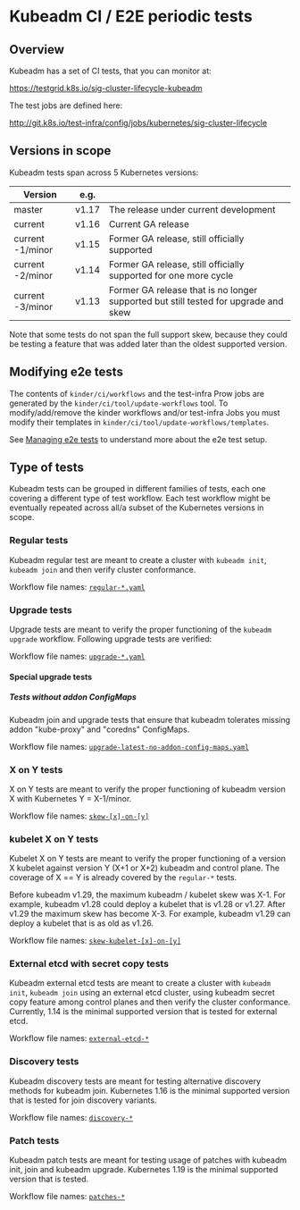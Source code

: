 # Kubeadm CI / E2E periodic tests

## Overview

Kubeadm has a set of CI tests, that you can monitor at:

https://testgrid.k8s.io/sig-cluster-lifecycle-kubeadm

The test jobs are defined here:

http://git.k8s.io/test-infra/config/jobs/kubernetes/sig-cluster-lifecycle

## Versions in scope

Kubeadm tests span across 5 Kubernetes versions:

| Version          | e.g.   |                                                              |
| ---------------- | ------ | ------------------------------------------------------------ |
| master           | v1.17  | The release under current development                        |
| current          | v1.16  | Current GA release                                           |
| current -1/minor | v1.15  | Former GA release, still officially supported                |
| current -2/minor | v1.14  | Former GA release, still officially supported for one more cycle |
| current -3/minor | v1.13  | Former GA release that is no longer supported but still tested for upgrade and skew |

Note that some tests do not span the full support skew, because they could be testing a feature that was added later
than the oldest supported version.

## Modifying e2e tests

The contents of `kinder/ci/workflows` and the test-infra Prow jobs are generated
by the `kinder/ci/tool/update-workflows` tool. To modify/add/remove the kinder workflows and/or
test-infra Jobs you must modify their templates in `kinder/ci/tool/update-workflows/templates`.

See [Managing e2e tests](../../docs/managing-e2e-tests.md) to understand more about the e2e test
setup.

## Type of tests

Kubeadm tests can be grouped in different families of tests, each one covering a different type of test workflow. Each test workflow
might be eventually repeated across all/a subset of the Kubernetes versions in scope.

### Regular tests

Kubeadm regular test are meant to create a cluster with `kubeadm init`, `kubeadm join` and then verify cluster
conformance.

Workflow file names: [`regular-*.yaml`](./workflows)

### Upgrade tests

Upgrade tests are meant to verify the proper functioning of the `kubeadm upgrade` workflow. Following upgrade tests are verified:

Workflow file names: [`upgrade-*.yaml`](./workflows)

#### Special upgrade tests

##### Tests without addon ConfigMaps

Kubeadm join and upgrade tests that ensure that kubeadm tolerates missing addon "kube-proxy" and "coredns" ConfigMaps.

Workflow file names: [`upgrade-latest-no-addon-config-maps.yaml`](./workflows)

### X on Y tests

X on Y tests are meant to verify the proper functioning of kubeadm version X with Kubernetes Y = X-1/minor.

Workflow file names: [`skew-[x]-on-[y]`](./workflows)

### kubelet X on Y tests

Kubelet X on Y tests are meant to verify the proper functioning of a version X kubelet against version Y (X+1 or X+2)
kubeadm and control plane. The coverage of X == Y is already covered by the `regular-*` tests.

Before kubeadm v1.29, the maximum kubeadm / kubelet skew was X-1. For example, kubeadm v1.28 could deploy a kubelet that
is v1.28 or v1.27. After v1.29 the maximum skew has become X-3. For example, kubeadm v1.29 can deploy a kubelet that is
as old as v1.26.

Workflow file names: [`skew-kubelet-[x]-on-[y]`](./workflows)

### External etcd with secret copy tests

Kubeadm external etcd tests are meant to create a cluster with `kubeadm init`, `kubeadm join` using an external etcd cluster,
using kubeadm secret copy feature among control planes and then verify the cluster conformance. Currently, 1.14 is
the minimal supported version that is tested for external etcd.

Workflow file names: [`external-etcd-*`](./workflows)

### Discovery tests

Kubeadm discovery tests are meant for testing alternative discovery methods for kubeadm join. Kubernetes 1.16 is
the minimal supported version that is tested for join discovery variants.

Workflow file names: [`discovery-*`](./workflows)

### Patch tests

Kubeadm patch tests are meant for testing usage of patches with kubeadm init, join and kubeadm upgrade.
Kubernetes 1.19 is the minimal supported version that is tested.

Workflow file names: [`patches-*`](./workflows)
